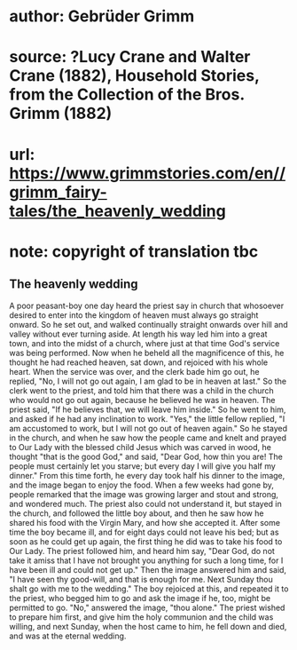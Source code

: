 # author: Gebrüder Grimm
# source: ?Lucy Crane and Walter Crane (1882), Household Stories, from the Collection of the Bros. Grimm (1882)
# url: https://www.grimmstories.com/en//grimm_fairy-tales/the_heavenly_wedding
# note: copyright of translation tbc

## The heavenly wedding 

A poor peasant-boy one day heard the priest say in church that whosoever
desired to enter into the kingdom of heaven must always go straight
onward. So he set out, and walked continually straight onwards over hill
and valley without ever turning aside. At length his way led him into a
great town, and into the midst of a church, where just at that time
God's service was being performed. Now when he beheld all the
magnificence of this, he thought he had reached heaven, sat down, and
rejoiced with his whole heart. When the service was over, and the clerk
bade him go out, he replied, "No, I will not go out again, I am glad to
be in heaven at last." So the clerk went to the priest, and told him
that there was a child in the church who would not go out again, because
he believed he was in heaven. The priest said, "If he believes that, we
will leave him inside." So he went to him, and asked if he had any
inclination to work. "Yes," the little fellow replied, "I am
accustomed to work, but I will not go out of heaven again." So he
stayed in the church, and when he saw how the people came and knelt and
prayed to Our Lady with the blessed child Jesus which was carved in
wood, he thought "that is the good God," and said, "Dear God, how
thin you are! The people must certainly let you starve; but every day I
will give you half my dinner." From this time forth, he every day took
half his dinner to the image, and the image began to enjoy the food.
When a few weeks had gone by, people remarked that the image was growing
larger and stout and strong, and wondered much. The priest also could
not understand it, but stayed in the church, and followed the little boy
about, and then he saw how he shared his food with the Virgin Mary, and
how she accepted it.
After some time the boy became ill, and for eight days could not leave
his bed; but as soon as he could get up again, the first thing he did
was to take his food to Our Lady. The priest followed him, and heard him
say, "Dear God, do not take it amiss that I have not brought you
anything for such a long time, for I have been ill and could not get
up." Then the image answered him and said, "I have seen thy good-will,
and that is enough for me. Next Sunday thou shalt go with me to the
wedding." The boy rejoiced at this, and repeated it to the priest, who
begged him to go and ask the image if he, too, might be permitted to go.
"No," answered the image, "thou alone." The priest wished to prepare
him first, and give him the holy communion and the child was willing,
and next Sunday, when the host came to him, he fell down and died, and
was at the eternal wedding.
